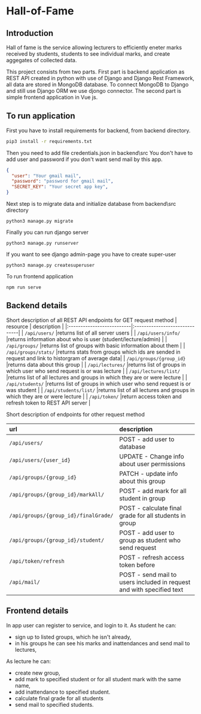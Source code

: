 # Hall-of-Fame

## Introduction

Hall of fame is the service allowing lecturers to efficiently eneter marks received by students, students to see individual marks, and create aggegates of collected data.

This project consists from two parts. First part is backend application as REST API created in python with use of Django and Django Rest Framework, all data are stored in MongoDB database. To connect MongoDB to Django and still use Django ORM we use djongo connector. The second part is simple frontend application in Vue js.

## To run application

First you have to install requirements for backend, from backend directory.

```bash
pip3 install -r requirements.txt
```

Then you need to add file credentials.json in backend\src
You don't have to add user and password if you don't want send mail by this app.
```json
{
  "user": "Your gmail mail",
  "password": "password for gmail mail",
  "SECRET_KEY": "Your secret app key",
}
```
Next step is to migrate data and initialize database from backend\src directory

```
python3 manage.py migrate
```

Finally you can run django server
```
python3 manage.py runserver
```

If you want to see django admin-page you have to create super-user
```
python3 manage.py createsuperuser
```

To run frontend application
```npm
npm run serve
```

## Backend details

Short description of all REST API endpoints for GET request method
| resource                  | description                   |
|:--------------------------|:------------------------------|
| `/api/users/`              |returns list of all server users       |
| `/api/users/info/`         |returns information about who is user (student/lecture/admin)                               |
| `/api/groups/`             |returns list of groups with basic information about them                               |
| `/api/groups/stats/`       |returns stats from groups which ids are sended in request and link to historgram of average data|
| `/api/groups/{group_id}`   |returns data about this group                                |
| `/api/lectures/`           |returns list of groups in which user who send request is or was lecture                               |
| `/api/lectures/list/`      |returns list of all lectures and groups in which they are or were lecture                               |
| `/api/students/`           |returns list of groups in which user who send request is or was student                               |
| `/api/students/list/`      |returns list of all lectures and groups in which they are or were lecture                               |
| `/api/token/`              |return access token and refresh token to REST API server                               |


Short description of endpoints for other request method

| url                       | description                   |
|:--------------------------|:------------------------------|
| `/api/users/`              |POST - add user to database       |
| `/api/users/{user_id}`     |UPDATE - Change info about user permissions         |
| `/api/groups/{group_id}`   |PATCH - update info about this group                                |
| `/api/groups/{group_id}/markAll/`|POST - add mark for all student in group                                |
| `/api/groups/{group_id}/finalGrade/`|POST - calculate final grade for all students in group                                |
| `/api/groups/{group_id}/student/`|POST - add user to group as student who send request                                |
| `/api/token/refresh`       |POST - refresh access token before                        |
| `/api/mail/`               |POST - send mail to users included in request and with specified text                        |



## Frontend details

In app user can register to service, and login to it.
As student he can:
- sign up to listed groups, which he isn't already,
- in his groups he can see his marks and inattendances and send mail to lectures,

As lecture he can:
- create new group,
- add mark to specified student or for all student mark with the same name,
- add inattendance to specified student. 
- calculate final grade for all students 
- send mail to specified students.



